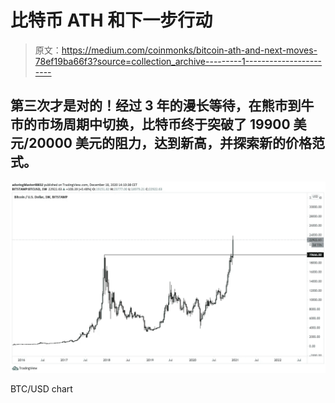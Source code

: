 # 比特币 ATH 和下一步行动

> 原文：<https://medium.com/coinmonks/bitcoin-ath-and-next-moves-78ef19ba66f3?source=collection_archive---------1----------------------->

## 第三次才是对的！经过 3 年的漫长等待，在熊市到牛市的市场周期中切换，比特币终于突破了 19900 美元/20000 美元的阻力，达到新高，并探索新的价格范式。

![](img/185142b52324b66097fcee40627242d1.png)

BTC/USD chart